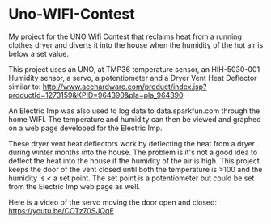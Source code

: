 # Uno-WIFI-Contest
My project for the UNO Wifi Contest that reclaims heat from a running clothes dryer and diverts it into the house when the humidity of the hot air is below a set value.

This project uses an UNO, at TMP36 temperature sensor, an HIH-5030-001 Humidity sensor, a servo, a potentiometer and a 
Dryer Vent Heat Deflector similar to:
http://www.acehardware.com/product/index.jsp?productId=1273159&KPID=964390&pla=pla_964390

An Electric Imp was also used to log data to data.sparkfun.com through the home WIFI.  The temperature and humidity can then be viewed and graphed 
on a web page developed for the Electric Imp.

These dryer vent heat deflectors work by deflecting the heat from a dryer during winter months into the house.  The problem is it's not a 
good idea to deflect the heat into the house if the humidity of the air is high.  This project keeps the door of the vent closed until 
both the temperature is >100 and the humidity is < a set point.  The set point is a potentiometer but could be set from the Electric
Imp web page as well.

Here is a video of the servo moving the door open and closed:
https://youtu.be/COTz70SJQqE

